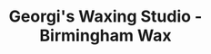 ---
title: "Georgi's Waxing Studio - Birmingham Wax"
url: /birmingham/georgis-waxing-studio-birmingham-wax/
shop: beauty
---